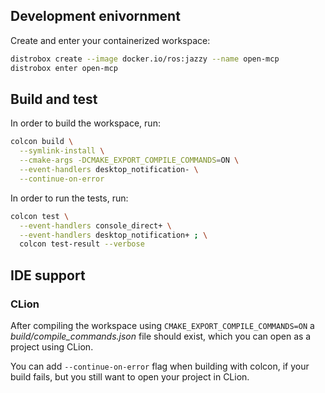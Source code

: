 ## Development enivornment

Create and enter your containerized workspace:
```bash
distrobox create --image docker.io/ros:jazzy --name open-mcp
distrobox enter open-mcp
```

## Build and test
In order to build the workspace, run:
```bash
colcon build \
  --symlink-install \
  --cmake-args -DCMAKE_EXPORT_COMPILE_COMMANDS=ON \
  --event-handlers desktop_notification- \
  --continue-on-error
```

In order to run the tests, run:
```bash
colcon test \
  --event-handlers console_direct+ \
  --event-handlers desktop_notification+ ; \
  colcon test-result --verbose
```

## IDE support
### CLion
After compiling the workspace using `CMAKE_EXPORT_COMPILE_COMMANDS=ON` a _build/compile_commands.json_ file should exist, which you can open as a project using CLion.

You can add `--continue-on-error` flag when building with colcon, if your build fails, but you still want to open your project in CLion.
